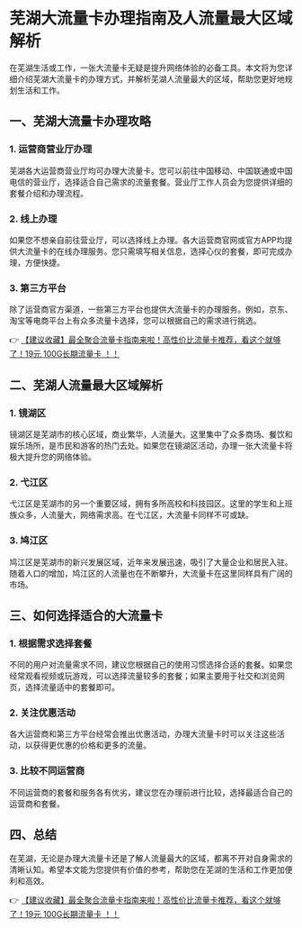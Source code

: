 # 芜湖大流量卡办理指南及人流量最大区域解析

在芜湖生活或工作，一张大流量卡无疑是提升网络体验的必备工具。本文将为您详细介绍芜湖大流量卡的办理方式，并解析芜湖人流量最大的区域，帮助您更好地规划生活和工作。

## 一、芜湖大流量卡办理攻略

### 1. 运营商营业厅办理
芜湖各大运营商营业厅均可办理大流量卡。您可以前往中国移动、中国联通或中国电信的营业厅，选择适合自己需求的流量套餐。营业厅工作人员会为您提供详细的套餐介绍和办理流程。

### 2. 线上办理
如果您不想亲自前往营业厅，可以选择线上办理。各大运营商官网或官方APP均提供大流量卡的在线办理服务。您只需填写相关信息，选择心仪的套餐，即可完成办理，方便快捷。

### 3. 第三方平台
除了运营商官方渠道，一些第三方平台也提供大流量卡的办理服务。例如，京东、淘宝等电商平台上有众多流量卡选择，您可以根据自己的需求进行挑选。

👉 [【建议收藏】最全聚合流量卡指南来啦！高性价比流量卡推荐，看这个就够了！19元 100G长期流量卡 ！！](https://bit.ly/Liuliangka)

## 二、芜湖人流量最大区域解析

### 1. 镜湖区
镜湖区是芜湖市的核心区域，商业繁华，人流量大。这里集中了众多商场、餐饮和娱乐场所，是市民和游客的热门去处。如果您在镜湖区活动，办理一张大流量卡将极大提升您的网络体验。

### 2. 弋江区
弋江区是芜湖市的另一个重要区域，拥有多所高校和科技园区。这里的学生和上班族众多，人流量大，网络需求高。在弋江区，大流量卡同样不可或缺。

### 3. 鸠江区
鸠江区是芜湖市的新兴发展区域，近年来发展迅速，吸引了大量企业和居民入驻。随着人口的增加，鸠江区的人流量也在不断攀升，大流量卡在这里同样具有广阔的市场。

## 三、如何选择适合的大流量卡

### 1. 根据需求选择套餐
不同的用户对流量需求不同，建议您根据自己的使用习惯选择合适的套餐。如果您经常观看视频或玩游戏，可以选择流量较多的套餐；如果主要用于社交和浏览网页，选择流量适中的套餐即可。

### 2. 关注优惠活动
各大运营商和第三方平台经常会推出优惠活动，办理大流量卡时可以关注这些活动，以获得更优惠的价格和更多的流量。

### 3. 比较不同运营商
不同运营商的套餐和服务各有优劣，建议您在办理前进行比较，选择最适合自己的运营商和套餐。

## 四、总结

在芜湖，无论是办理大流量卡还是了解人流量最大的区域，都离不开对自身需求的清晰认知。希望本文能为您提供有价值的参考，帮助您在芜湖的生活和工作更加便利和高效。

👉 [【建议收藏】最全聚合流量卡指南来啦！高性价比流量卡推荐，看这个就够了！19元 100G长期流量卡 ！！](https://bit.ly/Liuliangka)